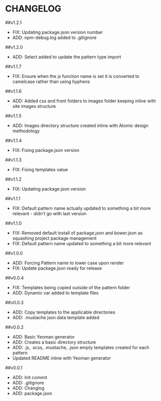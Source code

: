 # CHANGELOG

##v1.2.1
 - FIX: Updating package.json version number
 - ADD: npm-debug.log added to .gitignore

##v1.2.0
 - ADD: Select added to update the pattern type import

##v1.1.7
 - FIX: Ensure when the js function name is set it is converted to camelcase rather than using hyphens

##v1.1.6
- ADD: Added css and front folders to images folder keeping inline with site images structure

##v1.1.5
- ADD: Images directory structure created inline with Atomic design methodology

##v1.1.4
- FIX: Fixing package.json version

##v1.1.3
- FIX: Fixing templates value

##v1.1.2
- FIX: Updating package.json version

##v1.1.1
- FIX: Default pattern name actually updated to something a bit more relevant - didn't go with last version

##v1.1.0
- FIX: Removed default install of package.json and bower.json as squashing project package management
- FIX: Default pattern name updated to something a bit more relevant

##v1.0.0
- ADD: Forcing Pattern name to lower case upon render
- FIX: Update package.json ready for release

##v0.0.4
- FIX: Templates being copied outside of the pattern folder
- ADD: Dynamic var added to template files

##v0.0.3
- ADD: Copy templates to the applicable directories
- ADD: .mustache json data template added

##v0.0.2
- ADD: Basic Yeoman generator
- ADD: Creates a basic directory structure
- ADD: .js, .scss, .mustache, .json empty templates created for each pattern
- Updated README inline with Yeoman generator

##v0.0.1

- ADD: Init commit
- ADD: .gitignore
- ADD: Changlog
- ADD: package.json